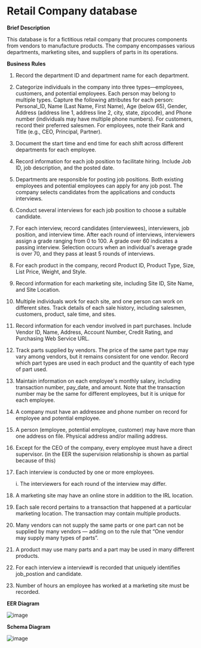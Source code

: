# Retail Company database

**Brief Description**

This database is for a fictitious retail company that procures components from vendors to manufacture products. The company encompasses various departments, marketing sites, and suppliers of parts in its operations.

**Business Rules**

1. Record the department ID and department name for each department.

2. Categorize individuals in the company into three types—employees, customers, and potential employees. Each person may belong to multiple types. Capture the following attributes for each person: Personal_ID, Name (Last Name, First Name), Age (below 65), Gender, Address (address line 1, address line 2, city, state, zipcode), and Phone number (individuals may have multiple phone numbers). For customers, record their preferred salesmen. For employees, note their Rank and Title (e.g., CEO, Principal, Partner).

3. Document the start time and end time for each shift across different departments for each employee.

4. Record information for each job position to facilitate hiring. Include Job ID, job description, and the posted date.

5. Departments are responsible for posting job positions. Both existing employees and potential employees can apply for any job post. The company selects candidates from the applications and conducts interviews.

6. Conduct several interviews for each job position to choose a suitable candidate.

7. For each interview, record candidates (interviewees), interviewers, job position, and interview time. After each round of interviews, interviewers assign a grade ranging from 0 to 100. A grade over 60 indicates a passing interview. Selection occurs when an individual's average grade is over 70, and they pass at least 5 rounds of interviews.

8. For each product in the company, record Product ID, Product Type, Size, List Price, Weight, and Style.

9. Record information for each marketing site, including Site ID, Site Name, and Site Location.

10. Multiple individuals work for each site, and one person can work on different sites. Track details of each sale history, including salesmen, customers, product, sale time, and sites.

11. Record information for each vendor involved in part purchases. Include Vendor ID, Name, Address, Account Number, Credit Rating, and Purchasing Web Service URL.

12. Track parts supplied by vendors. The price of the same part type may vary among vendors, but it remains consistent for one vendor. Record which part types are used in each product and the quantity of each type of part used.

13. Maintain information on each employee's monthly salary, including transaction number, pay_date, and amount. Note that the transaction number may be the same for different employees, but it is unique for each employee.

14. A company must have an addressee and phone number on record for employee and potential employee.

15. A person (employee, potential employee, customer) may have more than one address on file. Physical address and/or mailing address.

16. Except for the CEO of the company, every employee must have a direct supervisor. (in the EER the supervision relationship is shown as partial because of this)

17. Each interview is conducted by one or more employees.
 
    i. The interviewers for each round of the interview may differ.

18. A marketing site may have an online store in addition to the IRL location.

19. Each sale record pertains to a transaction that happened at a particular marketing location. The transaction may contain multiple products.

20. Many vendors can not supply the same parts or one part can not be supplied by many vendors — adding on to the rule that “One vendor may supply many types of parts”.

21. A product may use many parts and a part may be used in many different products.

22. For each interview a interview# is recorded that uniquely identifies job_postion and candidate.

23. Number of hours an employee has worked at a marketing site must be recorded.

**EER Diagram**

![image](https://github.com/GurjotChohan/Vendor_database/assets/112025372/8de94f7e-6249-446b-be3b-da75029876f6)


**Schema Diagram**

![image](https://github.com/GurjotChohan/Vendor_database/assets/112025372/852c3d9c-1eb9-4892-ad4f-3773dd5a8fb9)

